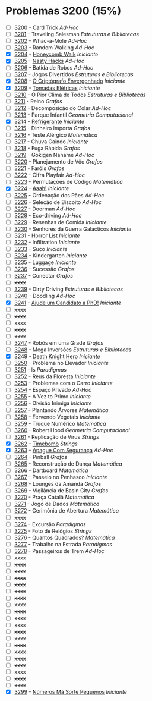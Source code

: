 # Problemas 3200 (15%)

  - [ ]  [3200](https://www.beecrowd.com.br/judge/pt/problems/view/3200) - Card Trick *Ad-Hoc*
  - [ ]  [3201](https://www.beecrowd.com.br/judge/pt/problems/view/3201) - Traveling Salesman *Estruturas e Bibliotecas*
  - [ ]  [3202](https://www.beecrowd.com.br/judge/pt/problems/view/3202) - Whac-a-Mole *Ad-Hoc*
  - [ ]  [3203](https://www.beecrowd.com.br/judge/pt/problems/view/3203) - Random Walking *Ad-Hoc*
  - [x]  [3204](https://www.beecrowd.com.br/judge/pt/problems/view/3204) - [Honeycomb Walk](https://github.com/potigol/beecrowd/blob/master/src/3200/3204.poti) *Iniciante*
  - [x]  [3205](https://www.beecrowd.com.br/judge/pt/problems/view/3205) - [Nasty Hacks](https://github.com/potigol/beecrowd/blob/master/src/3200/3205.poti) *Ad-Hoc*
  - [ ]  [3206](https://www.beecrowd.com.br/judge/pt/problems/view/3206) - Batida de Robos *Ad-Hoc*
  - [ ]  [3207](https://www.beecrowd.com.br/judge/pt/problems/view/3207) - Jogos Divertidos *Estruturas e Bibliotecas*
  - [x]  [3208](https://www.beecrowd.com.br/judge/pt/problems/view/3208) - [O Criptógrafo Envergonhado](https://github.com/potigol/beecrowd/blob/master/src/3200/3208.poti) *Iniciante*
  - [x]  [3209](https://www.beecrowd.com.br/judge/pt/problems/view/3209) - [Tomadas Elétricas](https://github.com/potigol/beecrowd/blob/master/src/3200/3209.poti) *Iniciante*
  - [ ]  [3210](https://www.beecrowd.com.br/judge/pt/problems/view/3210) - O Pior Clima de Todos *Estruturas e Bibliotecas*
  - [ ]  [3211](https://www.beecrowd.com.br/judge/pt/problems/view/3211) - Reino *Grafos*
  - [ ]  [3212](https://www.beecrowd.com.br/judge/pt/problems/view/3212) - Decomposição do Colar *Ad-Hoc*
  - [ ]  [3213](https://www.beecrowd.com.br/judge/pt/problems/view/3213) - Parque Infantil *Geometria Computacional*
  - [x]  [3214](https://www.beecrowd.com.br/judge/pt/problems/view/3214) - [Refrigerante](https://github.com/potigol/beecrowd/blob/master/src/3200/3214.poti) *Iniciante*
  - [ ]  [3215](https://www.beecrowd.com.br/judge/pt/problems/view/3215) - Dinheiro Importa *Grafos*
  - [ ]  [3216](https://www.beecrowd.com.br/judge/pt/problems/view/3216) - Teste Alérgico *Matemática*
  - [ ]  [3217](https://www.beecrowd.com.br/judge/pt/problems/view/3217) - Chuva Caindo *Iniciante*
  - [ ]  [3218](https://www.beecrowd.com.br/judge/pt/problems/view/3218) - Fuga Rápida *Grafos*
  - [ ]  [3219](https://www.beecrowd.com.br/judge/pt/problems/view/3219) - Gokigen Naname *Ad-Hoc*
  - [ ]  [3220](https://www.beecrowd.com.br/judge/pt/problems/view/3220) - Planejamento de Vôo *Grafos*
  - [ ]  [3221](https://www.beecrowd.com.br/judge/pt/problems/view/3221) - Faróis *Grafos*
  - [ ]  [3222](https://www.beecrowd.com.br/judge/pt/problems/view/3222) - Cifra Playfair *Ad-Hoc*
  - [ ]  [3223](https://www.beecrowd.com.br/judge/pt/problems/view/3223) - Permutações de Código *Matemática*
  - [x]  [3224](https://www.beecrowd.com.br/judge/pt/problems/view/3224) - [Aaah!](https://github.com/potigol/beecrowd/blob/master/src/3200/3224.poti) *Iniciante*
  - [ ]  [3225](https://www.beecrowd.com.br/judge/pt/problems/view/3225) - Ordenação dos Pães *Ad-Hoc*
  - [ ]  [3226](https://www.beecrowd.com.br/judge/pt/problems/view/3226) - Seleção de Biscoito *Ad-Hoc*
  - [ ]  [3227](https://www.beecrowd.com.br/judge/pt/problems/view/3227) - Doorman *Ad-Hoc*
  - [ ]  [3228](https://www.beecrowd.com.br/judge/pt/problems/view/3228) - Eco-driving *Ad-Hoc*
  - [ ]  [3229](https://www.beecrowd.com.br/judge/pt/problems/view/3229) - Resenhas de Comida *Iniciante*
  - [ ]  [3230](https://www.beecrowd.com.br/judge/pt/problems/view/3230) - Senhores da Guerra Galácticos *Iniciante*
  - [ ]  [3231](https://www.beecrowd.com.br/judge/pt/problems/view/3231) - Horror List *Iniciante*
  - [ ]  [3232](https://www.beecrowd.com.br/judge/pt/problems/view/3232) - Infiltration *Iniciante*
  - [ ]  [3233](https://www.beecrowd.com.br/judge/pt/problems/view/3233) - Suco *Iniciante*
  - [ ]  [3234](https://www.beecrowd.com.br/judge/pt/problems/view/3234) - Kindergarten *Iniciante*
  - [ ]  [3235](https://www.beecrowd.com.br/judge/pt/problems/view/3235) - Luggage *Iniciante*
  - [ ]  [3236](https://www.beecrowd.com.br/judge/pt/problems/view/3236) - Sucessão *Grafos*
  - [ ]  [3237](https://www.beecrowd.com.br/judge/pt/problems/view/3237) - Conectar *Grafos*
  - [ ] ~~xxxx~~
  - [ ]  [3239](https://www.beecrowd.com.br/judge/pt/problems/view/3239) - Dirty Driving *Estruturas e Bibliotecas*
  - [ ]  [3240](https://www.beecrowd.com.br/judge/pt/problems/view/3240) - Doodling *Ad-Hoc*
  - [x]  [3241](https://www.beecrowd.com.br/judge/pt/problems/view/3241) - [Ajude um Candidato a PhD!](https://github.com/potigol/beecrowd/blob/master/src/3200/3241.poti) *Iniciante*
  - [ ] ~~xxxx~~
  - [ ] ~~xxxx~~
  - [ ] ~~xxxx~~
  - [ ] ~~xxxx~~
  - [ ] ~~xxxx~~
  - [ ]  [3247](https://www.beecrowd.com.br/judge/pt/problems/view/3247) - Robôs em uma Grade *Grafos*
  - [ ]  [3248](https://www.beecrowd.com.br/judge/pt/problems/view/3248) - Mega Inversões *Estruturas e Bibliotecas*
  - [x]  [3249](https://www.beecrowd.com.br/judge/pt/problems/view/3249) - [Death Knight Hero](https://github.com/potigol/beecrowd/blob/master/src/3200/3249.poti) *Iniciante*
  - [ ]  [3250](https://www.beecrowd.com.br/judge/pt/problems/view/3250) - Problema no Elevador *Iniciante*
  - [ ]  [3251](https://www.beecrowd.com.br/judge/pt/problems/view/3251) - ls *Paradigmas*
  - [ ]  [3252](https://www.beecrowd.com.br/judge/pt/problems/view/3252) - Reus da Floresta *Iniciante*
  - [ ]  [3253](https://www.beecrowd.com.br/judge/pt/problems/view/3253) - Problemas com o Carro *Iniciante*
  - [ ]  [3254](https://www.beecrowd.com.br/judge/pt/problems/view/3254) - Espaço Privado *Ad-Hoc*
  - [ ]  [3255](https://www.beecrowd.com.br/judge/pt/problems/view/3255) - A Vez to Primo *Iniciante*
  - [ ]  [3256](https://www.beecrowd.com.br/judge/pt/problems/view/3256) - Divisão Inimiga *Iniciante*
  - [ ]  [3257](https://www.beecrowd.com.br/judge/pt/problems/view/3257) - Plantando Árvores *Matemática*
  - [ ]  [3258](https://www.beecrowd.com.br/judge/pt/problems/view/3258) - Fervendo Vegetais *Iniciante*
  - [ ]  [3259](https://www.beecrowd.com.br/judge/pt/problems/view/3259) - Truque Numérico *Matemática*
  - [ ]  [3260](https://www.beecrowd.com.br/judge/pt/problems/view/3260) - Robert Hood *Geometria Computacional*
  - [ ]  [3261](https://www.beecrowd.com.br/judge/pt/problems/view/3261) - Replicação de Vírus *Strings*
  - [x]  [3262](https://www.beecrowd.com.br/judge/pt/problems/view/3262) - [Timebomb](https://github.com/potigol/beecrowd/blob/master/src/3200/3262.poti) *Strings*
  - [x]  [3263](https://www.beecrowd.com.br/judge/pt/problems/view/3263) - [Apague Com Segurança](https://github.com/potigol/beecrowd/blob/master/src/3200/3263.poti) *Ad-Hoc*
  - [ ]  [3264](https://www.beecrowd.com.br/judge/pt/problems/view/3264) - Pinball *Grafos*
  - [ ]  [3265](https://www.beecrowd.com.br/judge/pt/problems/view/3265) - Reconstrução de Dança *Matemática*
  - [ ]  [3266](https://www.beecrowd.com.br/judge/pt/problems/view/3266) - Dartboard *Matemática*
  - [ ]  [3267](https://www.beecrowd.com.br/judge/pt/problems/view/3267) - Passeio no Penhasco *Iniciante*
  - [ ]  [3268](https://www.beecrowd.com.br/judge/pt/problems/view/3268) - Lounges da Amanda *Grafos*
  - [ ]  [3269](https://www.beecrowd.com.br/judge/pt/problems/view/3269) - Vigilância de Basin City *Grafos*
  - [ ]  [3270](https://www.beecrowd.com.br/judge/pt/problems/view/3270) - Praça Catalã *Matemática*
  - [ ]  [3271](https://www.beecrowd.com.br/judge/pt/problems/view/3271) - Jogo de Dados *Matemática*
  - [ ]  [3272](https://www.beecrowd.com.br/judge/pt/problems/view/3272) - Cerimônia de Abertura *Matemática*
  - [ ] ~~xxxx~~
  - [ ]  [3274](https://www.beecrowd.com.br/judge/pt/problems/view/3274) - Excursão *Paradigmas*
  - [ ]  [3275](https://www.beecrowd.com.br/judge/pt/problems/view/3275) - Foto de Relógios *Strings*
  - [ ]  [3276](https://www.beecrowd.com.br/judge/pt/problems/view/3276) - Quantos Quadrados? *Matemática*
  - [ ]  [3277](https://www.beecrowd.com.br/judge/pt/problems/view/3277) - Trabalho na Estrada *Paradigmas*
  - [ ]  [3278](https://www.beecrowd.com.br/judge/pt/problems/view/3278) - Passageiros de Trem *Ad-Hoc*
  - [ ] ~~xxxx~~
  - [ ] ~~xxxx~~
  - [ ] ~~xxxx~~
  - [ ] ~~xxxx~~
  - [ ] ~~xxxx~~
  - [ ] ~~xxxx~~
  - [ ] ~~xxxx~~
  - [ ] ~~xxxx~~
  - [ ] ~~xxxx~~
  - [ ] ~~xxxx~~
  - [ ] ~~xxxx~~
  - [ ] ~~xxxx~~
  - [ ] ~~xxxx~~
  - [ ] ~~xxxx~~
  - [ ] ~~xxxx~~
  - [ ] ~~xxxx~~
  - [ ] ~~xxxx~~
  - [ ] ~~xxxx~~
  - [ ] ~~xxxx~~
  - [ ] ~~xxxx~~
  - [x]  [3299](https://www.beecrowd.com.br/judge/pt/problems/view/3299) - [Números Má Sorte Pequenos](https://github.com/potigol/beecrowd/blob/master/src/3200/3299.poti) *Iniciante*